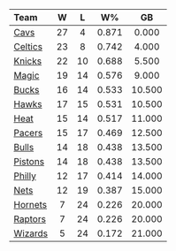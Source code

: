 | Team                            |  W  |  L  |  W%   |   GB   |
|:--------------------------------|:---:|:---:|:-----:|:------:|
| [Cavs](/r/clevelandcavs)        | 27  |  4  | 0.871 | 0.000  |
| [Celtics](/r/bostonceltics)     | 23  |  8  | 0.742 | 4.000  |
| [Knicks](/r/NYKnicks)           | 22  | 10  | 0.688 | 5.500  |
| [Magic](/r/OrlandoMagic)        | 19  | 14  | 0.576 | 9.000  |
| [Bucks](/r/MkeBucks)            | 16  | 14  | 0.533 | 10.500 |
| [Hawks](/r/AtlantaHawks)        | 17  | 15  | 0.531 | 10.500 |
| [Heat](/r/heat)                 | 15  | 14  | 0.517 | 11.000 |
| [Pacers](/r/pacers)             | 15  | 17  | 0.469 | 12.500 |
| [Bulls](/r/chicagobulls)        | 14  | 18  | 0.438 | 13.500 |
| [Pistons](/r/DetroitPistons)    | 14  | 18  | 0.438 | 13.500 |
| [Philly](/r/sixers)             | 12  | 17  | 0.414 | 14.000 |
| [Nets](/r/GoNets)               | 12  | 19  | 0.387 | 15.000 |
| [Hornets](/r/CharlotteHornets)  |  7  | 24  | 0.226 | 20.000 |
| [Raptors](/r/torontoraptors)    |  7  | 24  | 0.226 | 20.000 |
| [Wizards](/r/washingtonwizards) |  5  | 24  | 0.172 | 21.000 |